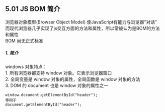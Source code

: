 ## 5.01 JS BOM 简介

浏览器对象模型(Browser Object Model) 使JavaScript有能力与浏览器"对话"       
而现代浏览器几乎实现了js交互方面的方法和属性，所以常被认为是BOM的方法和属性      
BOM 尚无正式标准  

##### 1. 简介

windows 对象特点：    
1\. 所有浏览器都支持 window 对象。它表示浏览器窗口      
2\. 全局变量是 window 对象的属性，全局函数是 window 对象的方法       
3\. DOM 的 document 也是 window 对象的属性之一
```
window.document.getElementById("header");
等同于
document.getElementById("header");
```

